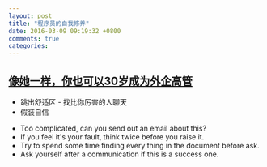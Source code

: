 ```yaml
---
layout: post
title: "程序员的自我修养"
date: 2016-03-09 09:19:32 +0800
comments: true
categories:
---
```


## [像她一样，你也可以30岁成为外企高管](https://mp.weixin.qq.com/s?__biz=MjM5MjY3OTgwMA==&mid=403753929&idx=1&sn=a0e8f99a3bbed8ae9aa1ddb21ba30960&srcid=0308IQMxPuvTg7yLZXe89MJO)

* 跳出舒适区 - 找比你厉害的人聊天
* 假装自信

- Too complicated, can you send out an email about this?
- If you feel it's your fault, think twice before you raise it.
- Try to spend some time finding every thing in the document before ask.
- Ask yourself after a communication if this is a success one.